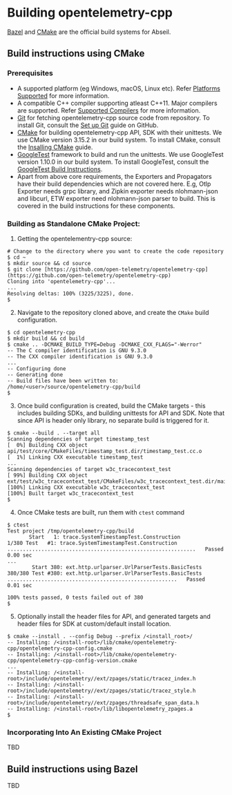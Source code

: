 # Building opentelemetry-cpp

[Bazel](https://bazel.build) and [CMake](https://cmake.org/) are the official
build systems for Abseil.

## Build instructions using CMake

### Prerequisites

- A supported platform (eg Windows, macOS, Linux etc). Refer [Platforms Supported](./README.md#supported-development-platforms) for more information.
- A compatible C++ compiler supporting atleast C++11. Major compilers are supported. Refer [Supported Compilers](./README.md#supported-development-platforms) for more information.
- [Git](https://git-scm.com/) for fetching opentelemetry-cpp source code from repository. To install Git, consult the [Set up Git](https://help.github.com/articles/set-up-git/) guide on GitHub.
- [CMake](https://cmake.org/) for building opentelemetry-cpp API, SDK with their unittests. We use CMake version 3.15.2 in our build system. To install CMake, consult the [Insalling CMake](https://cmake.org/install/) guide.
- [GoogleTest](https://github.com/google/googletest) framework to build and run the unittests. We use GoogleTest version 1.10.0 in our build system. To install GoogleTest, consult the [GoogleTest Build Instructions](https://github.com/google/googletest/blob/master/googletest/README.md#generic-build-instructions).
- Apart from above core requirements, the Exporters and Propagators have their build dependencies which are not covered here. E.g, Otlp Exporter needs grpc library, and Zipkin exporter needs nlohmann-json and libcurl, ETW exporter need nlohmann-json parser to build. This is covered in the build instructions for these components.

### Building as Standalone CMake Project:

1. Getting the opentelementry-cpp source:
```console
# Change to the directory where you want to create the code repository
$ cd ~
$ mkdir source && cd source
$ git clone [https://github.com/open-telemetry/opentelemetry-cpp](https://github.com/open-telemetry/opentelemetry-cpp)
Cloning into 'opentelemetry-cpp'...
...
Resolving deltas: 100% (3225/3225), done.
$
```

2. Navigate to the repository cloned above, and create the `CMake` build configuration.
```console
$ cd opentelemetry-cpp
$ mkdir build && cd build
$ cmake .. -DCMAKE_BUILD_TYPE=Debug -DCMAKE_CXX_FLAGS="-Werror"
-- The C compiler identification is GNU 9.3.0
-- The CXX compiler identification is GNU 9.3.0
...
-- Configuring done
-- Generating done
-- Build files have been written to: /home/<user>/source/opentelemetry-cpp/build
$
```

3. Once build configuration is created, build the CMake targets - this includes building SDKs, and building unittests for API and SDK. Note that since API is header only library, no separate build is triggered for it.
```console
$ cmake --build . --target all
Scanning dependencies of target timestamp_test
[  0%] Building CXX object api/test/core/CMakeFiles/timestamp_test.dir/timestamp_test.cc.o
[  1%] Linking CXX executable timestamp_test
...
Scanning dependencies of target w3c_tracecontext_test
[ 99%] Building CXX object ext/test/w3c_tracecontext_test/CMakeFiles/w3c_tracecontext_test.dir/main.cc.o
[100%] Linking CXX executable w3c_tracecontext_test
[100%] Built target w3c_tracecontext_test
$
```

4. Once CMake tests are built, run them with `ctest` command
```console
$ ctest
Test project /tmp/opentelemetry-cpp/build
       Start   1: trace.SystemTimestampTest.Construction
1/380 Test   #1: trace.SystemTimestampTest.Construction .............................................................   Passed    0.00 sec
...
        Start 380: ext.http.urlparser.UrlParserTests.BasicTests
380/380 Test #380: ext.http.urlparser.UrlParserTests.BasicTests .......................................................   Passed    0.01 sec

100% tests passed, 0 tests failed out of 380
$
```

5. Optionally install the header files for API, and generated targets and header files for SDK at custom/default install location.
```console
$ cmake --install . --config Debug --prefix /<install_root>/
-- Installing: /<install-root>/lib/cmake/opentelemetry-cpp/opentelemetry-cpp-config.cmake
-- Installing: /<install-root>/lib/cmake/opentelemetry-cpp/opentelemetry-cpp-config-version.cmake
...
-- Installing: /<install-root>/include/opentelemetry//ext/zpages/static/tracez_index.h
-- Installing: /<install-root>/include/opentelemetry//ext/zpages/static/tracez_style.h
-- Installing: /<install-root>/include/opentelemetry//ext/zpages/threadsafe_span_data.h
-- Installing: /<install-root>/lib/libopentelemetry_zpages.a
$
```

### Incorporating Into An Existing CMake Project
TBD

## Build instructions using Bazel
TBD
